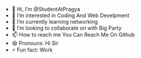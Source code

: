 - 👋 Hi, I’m @StudentAtPragya
- 👀 I’m interested in Coding And Web Develpment
- 🌱 I’m currently learning networking
- 💞️ I’m looking to collaborate on with Big Party
- 📫 How to reach me You Can Reach Me On Github
- 😄 Pronouns: Hi Sir 
- ⚡ Fun fact: Work 

<!---
StudentPragya/StudentPragya is a ✨ special ✨ repository because its `README.md` (this file) appears on your GitHub profile.
You can click the Preview link to take a look at your changes.
--->
